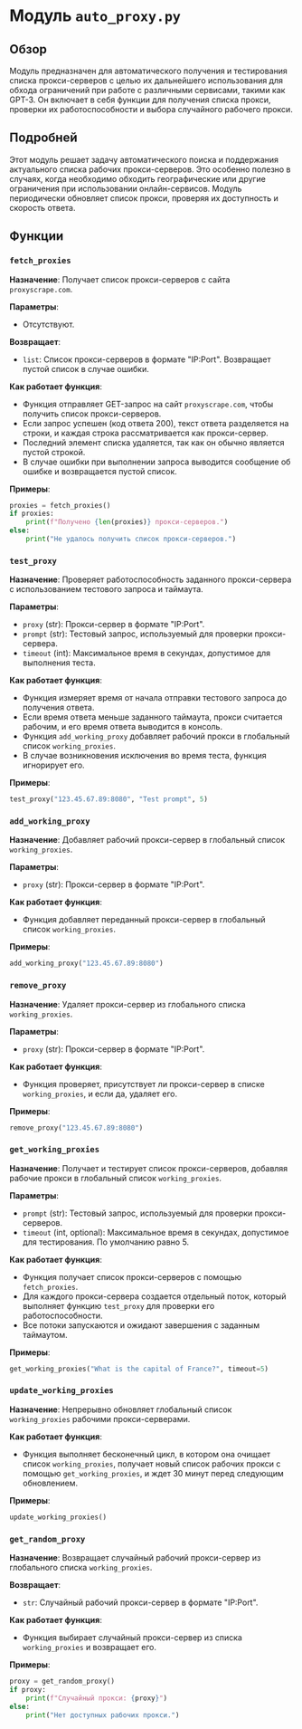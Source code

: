 # Модуль `auto_proxy.py`

## Обзор

Модуль предназначен для автоматического получения и тестирования списка прокси-серверов с целью их дальнейшего использования для обхода ограничений при работе с различными сервисами, такими как GPT-3. Он включает в себя функции для получения списка прокси, проверки их работоспособности и выбора случайного рабочего прокси.

## Подробней

Этот модуль решает задачу автоматического поиска и поддержания актуального списка рабочих прокси-серверов. Это особенно полезно в случаях, когда необходимо обходить географические или другие ограничения при использовании онлайн-сервисов. Модуль периодически обновляет список прокси, проверяя их доступность и скорость ответа.

## Функции

### `fetch_proxies`

**Назначение**: Получает список прокси-серверов с сайта `proxyscrape.com`.

**Параметры**:
- Отсутствуют.

**Возвращает**:
- `list`: Список прокси-серверов в формате "IP:Port". Возвращает пустой список в случае ошибки.

**Как работает функция**:
- Функция отправляет GET-запрос на сайт `proxyscrape.com`, чтобы получить список прокси-серверов.
- Если запрос успешен (код ответа 200), текст ответа разделяется на строки, и каждая строка рассматривается как прокси-сервер.
- Последний элемент списка удаляется, так как он обычно является пустой строкой.
- В случае ошибки при выполнении запроса выводится сообщение об ошибке и возвращается пустой список.

**Примеры**:
```python
proxies = fetch_proxies()
if proxies:
    print(f"Получено {len(proxies)} прокси-серверов.")
else:
    print("Не удалось получить список прокси-серверов.")
```

### `test_proxy`

**Назначение**: Проверяет работоспособность заданного прокси-сервера с использованием тестового запроса и таймаута.

**Параметры**:
- `proxy` (str): Прокси-сервер в формате "IP:Port".
- `prompt` (str): Тестовый запрос, используемый для проверки прокси-сервера.
- `timeout` (int): Максимальное время в секундах, допустимое для выполнения теста.

**Как работает функция**:
- Функция измеряет время от начала отправки тестового запроса до получения ответа.
- Если время ответа меньше заданного таймаута, прокси считается рабочим, и его время ответа выводится в консоль.
- Функция `add_working_proxy` добавляет рабочий прокси в глобальный список `working_proxies`.
- В случае возникновения исключения во время теста, функция игнорирует его.

**Примеры**:
```python
test_proxy("123.45.67.89:8080", "Test prompt", 5)
```

### `add_working_proxy`

**Назначение**: Добавляет рабочий прокси-сервер в глобальный список `working_proxies`.

**Параметры**:
- `proxy` (str): Прокси-сервер в формате "IP:Port".

**Как работает функция**:
- Функция добавляет переданный прокси-сервер в глобальный список `working_proxies`.

**Примеры**:
```python
add_working_proxy("123.45.67.89:8080")
```

### `remove_proxy`

**Назначение**: Удаляет прокси-сервер из глобального списка `working_proxies`.

**Параметры**:
- `proxy` (str): Прокси-сервер в формате "IP:Port".

**Как работает функция**:
- Функция проверяет, присутствует ли прокси-сервер в списке `working_proxies`, и если да, удаляет его.

**Примеры**:
```python
remove_proxy("123.45.67.89:8080")
```

### `get_working_proxies`

**Назначение**: Получает и тестирует список прокси-серверов, добавляя рабочие прокси в глобальный список `working_proxies`.

**Параметры**:
- `prompt` (str): Тестовый запрос, используемый для проверки прокси-серверов.
- `timeout` (int, optional): Максимальное время в секундах, допустимое для тестирования. По умолчанию равно 5.

**Как работает функция**:
- Функция получает список прокси-серверов с помощью `fetch_proxies`.
- Для каждого прокси-сервера создается отдельный поток, который выполняет функцию `test_proxy` для проверки его работоспособности.
- Все потоки запускаются и ожидают завершения с заданным таймаутом.

**Примеры**:
```python
get_working_proxies("What is the capital of France?", timeout=5)
```

### `update_working_proxies`

**Назначение**: Непрерывно обновляет глобальный список `working_proxies` рабочими прокси-серверами.

**Как работает функция**:
- Функция выполняет бесконечный цикл, в котором она очищает список `working_proxies`, получает новый список рабочих прокси с помощью `get_working_proxies`, и ждет 30 минут перед следующим обновлением.

**Примеры**:
```python
update_working_proxies()
```

### `get_random_proxy`

**Назначение**: Возвращает случайный рабочий прокси-сервер из глобального списка `working_proxies`.

**Возвращает**:
- `str`: Случайный рабочий прокси-сервер в формате "IP:Port".

**Как работает функция**:
- Функция выбирает случайный прокси-сервер из списка `working_proxies` и возвращает его.

**Примеры**:
```python
proxy = get_random_proxy()
if proxy:
    print(f"Случайный прокси: {proxy}")
else:
    print("Нет доступных рабочих прокси.")